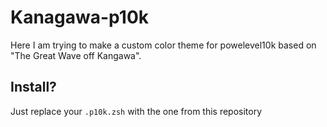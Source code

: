 # Kanagawa-p10k
Here I am trying to make a custom color theme for powelevel10k based on "The Great Wave off Kangawa".

## Install?
Just replace your `.p10k.zsh` with the one from this repository
